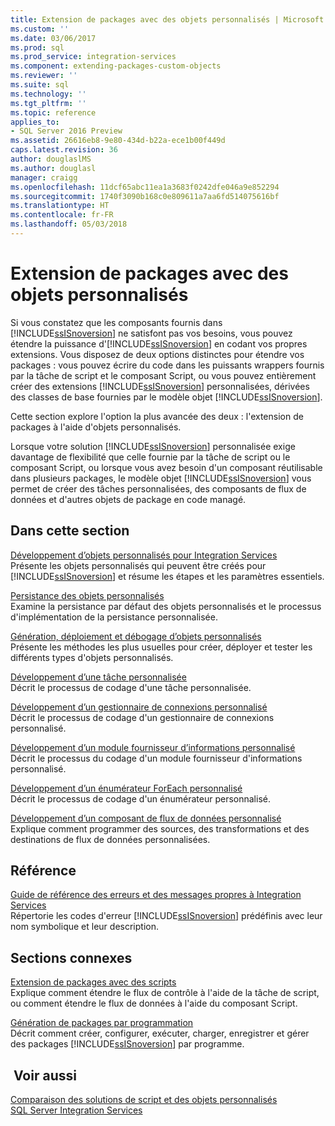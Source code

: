 ```yaml
---
title: Extension de packages avec des objets personnalisés | Microsoft Docs
ms.custom: ''
ms.date: 03/06/2017
ms.prod: sql
ms.prod_service: integration-services
ms.component: extending-packages-custom-objects
ms.reviewer: ''
ms.suite: sql
ms.technology: ''
ms.tgt_pltfrm: ''
ms.topic: reference
applies_to:
- SQL Server 2016 Preview
ms.assetid: 26616eb8-9e80-434d-b22a-ece1b00f449d
caps.latest.revision: 36
author: douglaslMS
ms.author: douglasl
manager: craigg
ms.openlocfilehash: 11dcf65abc11ea1a3683f0242dfe046a9e852294
ms.sourcegitcommit: 1740f3090b168c0e809611a7aa6fd514075616bf
ms.translationtype: HT
ms.contentlocale: fr-FR
ms.lasthandoff: 05/03/2018
---
```

# <a name="extending-packages-with-custom-objects"></a>Extension de packages avec des objets personnalisés
  Si vous constatez que les composants fournis dans [!INCLUDE[ssISnoversion](../../includes/ssisnoversion-md.md)] ne satisfont pas vos besoins, vous pouvez étendre la puissance d'[!INCLUDE[ssISnoversion](../../includes/ssisnoversion-md.md)] en codant vos propres extensions. Vous disposez de deux options distinctes pour étendre vos packages : vous pouvez écrire du code dans les puissants wrappers fournis par la tâche de script et le composant Script, ou vous pouvez entièrement créer des extensions [!INCLUDE[ssISnoversion](../../includes/ssisnoversion-md.md)] personnalisées, dérivées des classes de base fournies par le modèle objet [!INCLUDE[ssISnoversion](../../includes/ssisnoversion-md.md)].  
  
 Cette section explore l'option la plus avancée des deux : l'extension de packages à l'aide d'objets personnalisés.  
  
 Lorsque votre solution [!INCLUDE[ssISnoversion](../../includes/ssisnoversion-md.md)] personnalisée exige davantage de flexibilité que celle fournie par la tâche de script ou le composant Script, ou lorsque vous avez besoin d'un composant réutilisable dans plusieurs packages, le modèle objet [!INCLUDE[ssISnoversion](../../includes/ssisnoversion-md.md)] vous permet de créer des tâches personnalisées, des composants de flux de données et d'autres objets de package en code managé.  
  
## <a name="in-this-section"></a>Dans cette section  
 [Développement d’objets personnalisés pour Integration Services](../../integration-services/extending-packages-custom-objects/developing-custom-objects-for-integration-services.md)  
 Présente les objets personnalisés qui peuvent être créés pour [!INCLUDE[ssISnoversion](../../includes/ssisnoversion-md.md)] et résume les étapes et les paramètres essentiels.  
  
 [Persistance des objets personnalisés](../../integration-services/extending-packages-custom-objects/persisting-custom-objects.md)  
 Examine la persistance par défaut des objets personnalisés et le processus d'implémentation de la persistance personnalisée.  
  
 [Génération, déploiement et débogage d’objets personnalisés](../../integration-services/extending-packages-custom-objects/building-deploying-and-debugging-custom-objects.md)  
 Présente les méthodes les plus usuelles pour créer, déployer et tester les différents types d'objets personnalisés.  
  
 [Développement d’une tâche personnalisée](../../integration-services/extending-packages-custom-objects/task/developing-a-custom-task.md)  
 Décrit le processus de codage d'une tâche personnalisée.  
  
 [Développement d’un gestionnaire de connexions personnalisé](../../integration-services/extending-packages-custom-objects/connection-manager/developing-a-custom-connection-manager.md)  
 Décrit le processus de codage d'un gestionnaire de connexions personnalisé.  
  
 [Développement d’un module fournisseur d’informations personnalisé](../../integration-services/extending-packages-custom-objects/log-provider/developing-a-custom-log-provider.md)  
 Décrit le processus du codage d'un module fournisseur d'informations personnalisé.  
  
 [Développement d’un énumérateur ForEach personnalisé](../../integration-services/extending-packages-custom-objects/foreach-enumerator/developing-a-custom-foreach-enumerator.md)  
 Décrit le processus de codage d'un énumérateur personnalisé.  
  
 [Développement d’un composant de flux de données personnalisé](../../integration-services/extending-packages-custom-objects/data-flow/developing-a-custom-data-flow-component.md)  
 Explique comment programmer des sources, des transformations et des destinations de flux de données personnalisées.  
  
## <a name="reference"></a>Référence  
 [Guide de référence des erreurs et des messages propres à Integration Services](../../integration-services/integration-services-error-and-message-reference.md)  
 Répertorie les codes d'erreur [!INCLUDE[ssISnoversion](../../includes/ssisnoversion-md.md)] prédéfinis avec leur nom symbolique et leur description.  
  
## <a name="related-sections"></a>Sections connexes  
 [Extension de packages avec des scripts](../../integration-services/extending-packages-scripting/extending-packages-with-scripting.md)  
 Explique comment étendre le flux de contrôle à l'aide de la tâche de script, ou comment étendre le flux de données à l'aide du composant Script.  
  
 [Génération de packages par programmation](../../integration-services/building-packages-programmatically/building-packages-programmatically.md)  
 Décrit comment créer, configurer, exécuter, charger, enregistrer et gérer des packages [!INCLUDE[ssISnoversion](../../includes/ssisnoversion-md.md)] par programme.  
  
## <a name="see-also"></a> Voir aussi  
 [Comparaison des solutions de script et des objets personnalisés](../../integration-services/extending-packages-scripting/comparing-scripting-solutions-and-custom-objects.md)   
 [SQL Server Integration Services](../../integration-services/sql-server-integration-services.md)  
  
  

